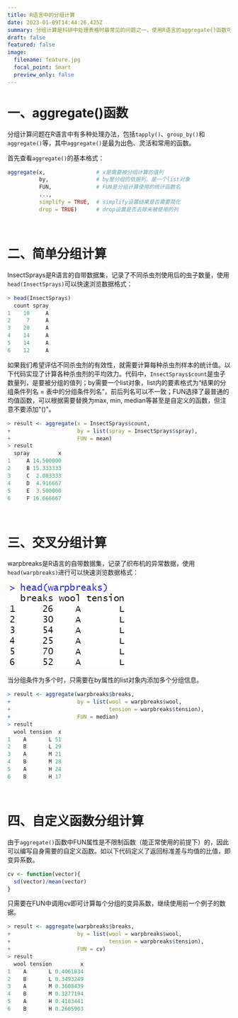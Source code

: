 ```yaml
---
title: R语言中的分组计算
date: 2023-01-09T14:44:26.425Z
summary: 分组计算是科研中处理表格时最常见的问题之一，使用R语言的aggregate()函数可以非常灵活地进行简单分组计算、交叉分组计算和调用自定义函数。
draft: false
featured: false
image:
  filename: feature.jpg
  focal_point: Smart
  preview_only: false
---
```

# 一、aggregate()函数

分组计算问题在R语言中有多种处理办法，包括`tapply()`、`group_by()`和`aggregate()`等，其中`aggregate()`是最为出色、灵活和常用的函数。

首先查看`aggregate()`的基本格式：

```r
aggregate(x,                # x是需要被分组计算的值列
          by,               # by是分组的依据列，是一个list对象
          FUN,              # FUN是分组计算使用的统计函数名
          ...,
          simplify = TRUE,  # simplify设置结果是否需要简化
          drop = TRUE)      # drop设置是否去除未被使用的列
```

&nbsp;

# 二、简单分组计算

InsectSprays是R语言的自带数据集，记录了不同杀虫剂使用后的虫子数量，使用`head(InsectSprays)`可以快速浏览数据格式：


```r
> head(InsectSprays)
  count spray
1    10     A
2     7     A
3    20     A
4    14     A
5    14     A
6    12     A
```



如果我们希望评估不同杀虫剂的有效性，就需要计算每种杀虫剂样本的统计值。以下代码实现了计算各种杀虫剂的平均效力。代码中，`InsectSprays$count`是虫子数量列，是要被分组的值列；by需要一个list对象，list内的要素格式为“结果的分组条件列名 = 表中的分组条件列名”，前后列名可以不一致；FUN选择了最普通的均值函数，可以根据需要替换为max, min, median等甚至是自定义的函数，但注意不要添加"()"。

```r
> result <- aggregate(x = InsectSprays$count,
+                     by = list(spray = InsectSprays$spray),
+                     FUN = mean)
> result
  spray         x
1     A 14.500000
2     B 15.333333
3     C  2.083333
4     D  4.916667
5     E  3.500000
6     F 16.666667
```





&nbsp;

# 三、交叉分组计算

warpbreaks是R语言的自带数据集，记录了织布机的异常数据，使用`head(warpbreaks)`进行可以快速浏览数据格式：

![](p3.png)

当分组条件为多个时，只需要在by属性的list对象内添加多个分组信息。

```r
> result <- aggregate(warpbreaks$breaks,
+                     by = list(wool = warpbreaks$wool,
+                               tension = warpbreaks$tension),
+                     FUN = median)
> result
  wool tension  x
1    A       L 51
2    B       L 29
3    A       M 21
4    B       M 28
5    A       H 24
6    B       H 17
```



&nbsp;

# 四、自定义函数分组计算

由于`aggregate()`函数中FUN属性是不限制函数（能正常使用的前提下）的，因此可以编写自身需要的自定义函数。如以下代码定义了返回标准差与均值的比值，即变异系数。

```r
cv <- function(vector){
  sd(vector)/mean(vector)
}
```

只需要在FUN中调用cv即可计算每个分组的变异系数，继续使用前一个例子的数据。

```r
> result <- aggregate(warpbreaks$breaks,
+                     by = list(wool = warpbreaks$wool,
+                               tension = warpbreaks$tension),
+                     FUN = cv)
> result
  wool tension         x
1    A       L 0.4061834
2    B       L 0.3493249
3    A       M 0.3608439
4    B       M 0.3277194
5    A       H 0.4183441
6    B       H 0.2605903
```




